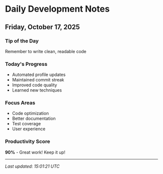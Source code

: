 # Daily Development Notes

## Friday, October 17, 2025

### Tip of the Day
Remember to write clean, readable code

### Today's Progress
- Automated profile updates
- Maintained commit streak
- Improved code quality
- Learned new techniques

### Focus Areas
- Code optimization
- Better documentation
- Test coverage
- User experience

### Productivity Score
**90%** - Great work! Keep it up!

---
*Last updated: 15:01:21 UTC*
